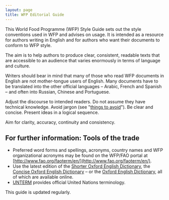 ```yaml
---
layout: page
title: WFP Editorial Guide
---
```


This World Food Programme (WFP) Style Guide sets out the style conventions used in WFP and advises on usage. It is intended as a resource for authors writing in English and for authors who want their documents to conform to WFP style.

The aim is to help authors to produce clear, consistent, readable texts that are accessible to an audience that varies enormously in terms of language and culture.

Writers should bear in mind that many of those who read WFP documents in English are not mother-tongue users of English. Many documents have to be translated into the other official languages – Arabic, French and Spanish – and often into Russian, Chinese and Portuguese.

Adjust the discourse to intended readers. Do not assume they have technical knowledge. Avoid jargon (see "[things to avoid](content/more-information-on-things-to-avoid/)"). Be clear and concise. Present ideas in a logical sequence.

Aim for clarity, accuracy, continuity and consistency.

## For further information: Tools of the trade

* Preferred word forms and spellings, acronyms, country names and WFP organizational acronyms may be found on the WFP/FAO portal at [http://www.fao.org/faoterm/en/](http://www.fao.org/faoterm/en/). 
* Use the latest edition of the [Shorter Oxford English Dictionary](https://en.wikipedia.org/wiki/Shorter_Oxford_English_Dictionary), the [Concise Oxford English Dictionary](https://en.wikipedia.org/wiki/Concise_Oxford_English_Dictionary) – or the [Oxford English Dictionary](http://www.oed.com/), all of which are available online.
* [UNTERM](http://untermportal.un.org/) provides official United Nations terminology.

This guide is updated regularly.
